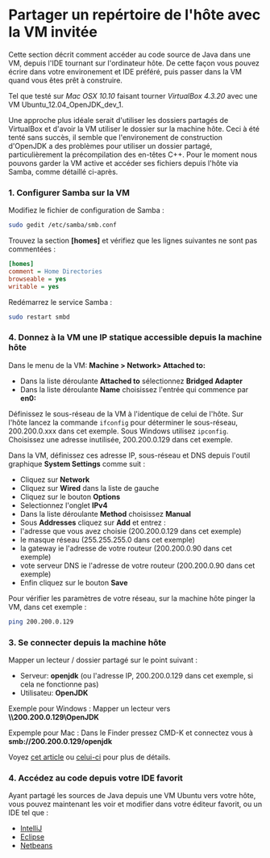 # Partager un repértoire de l'hôte avec la VM invitée

Cette section décrit comment accéder au code source de Java dans une VM, depuis l'IDE tournant sur l'ordinateur hôte. De cette façon vous pouvez écrire dans votre environement et IDE préféré, puis passer dans la VM quand vous êtes prêt à construire.

Tel que testé sur *Mac OSX 10.10* faisant tourner *VirtualBox 4.3.20* avec une VM Ubuntu_12.04_OpenJDK_dev_1.

Une approche plus idéale serait d'utiliser les dossiers partagés de VirtualBox et d'avoir la VM utiliser le dossier sur la machine hôte. Ceci à été tenté sans succès, il semble que l'environement de construction d'OpenJDK a des problèmes pour utiliser un dossier partagé, particulièrement la précompilation des en-têtes C++. Pour le moment nous pouvons garder la VM active et accéder ses fichiers depuis l'hôte via Samba, comme détaillé ci-après.


### 1. Configurer Samba sur la VM

Modifiez le fichier de configuration de Samba : 

```bash
sudo gedit /etc/samba/smb.conf
```

Trouvez la section **[homes]** et vérifiez que les lignes suivantes ne sont pas commentées 
:
```ini
[homes]
comment = Home Directories
browseable = yes
writable = yes
```
Redémarrez le service Samba :

```bash
sudo restart smbd
```

### 4. Donnez à la VM une IP statique accessible depuis la machine hôte

Dans le menu de la VM: **Machine > Network> Attached to:**
 - Dans la liste déroulante **Attached to** sélectionnez **Bridged Adapter**
 - Dans la liste déroulante **Name** choisissez l'entrée qui commence par **en0:**

Définissez le sous-réseau de la VM à l'identique de celui de l'hôte. Sur l'hôte lancez la commande `ifconfig` pour déterminer le sous-réseau, 200.200.0.xxx dans cet exemple. Sous Windows utilisez `ipconfig`. Choisissez une adresse inutilisée, 200.200.0.129 dans cet exemple.

Dans la VM, définissez ces adresse IP, sous-réseau et DNS depuis l'outil graphique **System Settings** comme suit :
 - Cliquez sur **Network**
 - Cliquez sur **Wired** dans la liste de gauche
 - Cliquez sur le bouton **Options**
 - Selectionnez l'onglet **IPv4**
 - Dans la liste déroulante **Method** choisissez **Manual**
 - Sous **Addresses** cliquez sur **Add** et entrez :
  - l'adresse que vous avez choisie (200.200.0.129 dans cet exemple)
  - le masque réseau (255.255.255.0 dans cet exemple)
  - la gateway ie l'adresse de votre routeur  (200.200.0.90 dans cet exemple)
  - vote serveur DNS ie l'adresse de votre routeur (200.200.0.90 dans cet exemple)
 - Enfin cliquez sur le bouton **Save**

Pour vérifier les paramètres de votre réseau, sur la machine hôte pinger la VM, dans cet exemple :
```bash
ping 200.200.0.129
```

### 3. Se connecter depuis la machine hôte
Mapper un lecteur / dossier partagé sur le point suivant :
 - Serveur: **openjdk** (ou l'adresse IP, 200.200.0.129 dans cet exemple, si cela ne fonctionne pas)
 - Utilisateu: **OpenJDK**

Exemple pour Windows : Mapper un lecteur vers **\\\\200.200.0.129\OpenJDK** 

Expemple pour Mac : Dans le Finder pressez CMD-K et connectez vous à **smb://200.200.0.129/openjdk**


Voyez [cet article](http://www.howtogeek.com/howto/ubuntu/share-ubuntu-home-directories-using-samba/) ou [celui-ci]( http://superuser.com/questions/241825/share-virtualbox-folders-in-reverse-guest-host) pour plus de détails.


### 4. Accédez au code depuis votre IDE favorit
Ayant partagé les sources de Java depuis une VM Ubuntu vers votre hôte, vous pouvez maintenant les voir et modifier dans votre éditeur favorit, ou un IDE tel que :
 * [IntelliJ](../source-code/loading_openjdk_in_intellij.md)
 * [Eclipse](../source-code/loading_openjdk_in_eclipse.md)
 * [Netbeans](../source-code/loading_openjdk_in_netbeans.md)

 